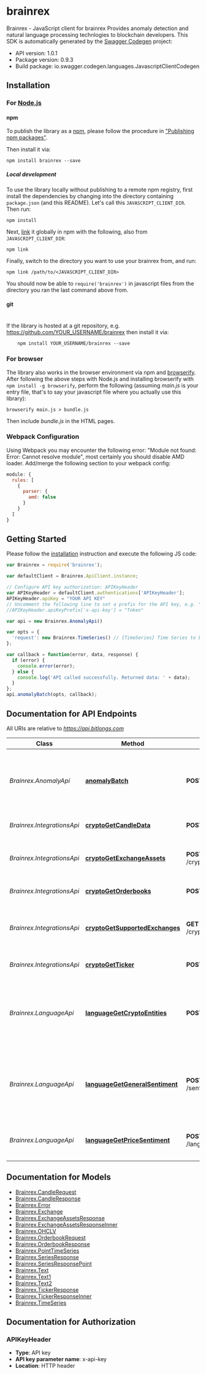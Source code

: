 # brainrex

Brainrex - JavaScript client for brainrex
Provides anomaly detection and natural language processing technlogies to blockchain developers.
This SDK is automatically generated by the [Swagger Codegen](https://github.com/swagger-api/swagger-codegen) project:

- API version: 1.0.1
- Package version: 0.9.3
- Build package: io.swagger.codegen.languages.JavascriptClientCodegen

## Installation

### For [Node.js](https://nodejs.org/)

#### npm

To publish the library as a [npm](https://www.npmjs.com/),
please follow the procedure in ["Publishing npm packages"](https://docs.npmjs.com/getting-started/publishing-npm-packages).

Then install it via:

```shell
npm install brainrex --save
```

##### Local development

To use the library locally without publishing to a remote npm registry, first install the dependencies by changing 
into the directory containing `package.json` (and this README). Let's call this `JAVASCRIPT_CLIENT_DIR`. Then run:

```shell
npm install
```

Next, [link](https://docs.npmjs.com/cli/link) it globally in npm with the following, also from `JAVASCRIPT_CLIENT_DIR`:

```shell
npm link
```

Finally, switch to the directory you want to use your brainrex from, and run:

```shell
npm link /path/to/<JAVASCRIPT_CLIENT_DIR>
```

You should now be able to `require('brainrex')` in javascript files from the directory you ran the last 
command above from.

#### git
#
If the library is hosted at a git repository, e.g.
https://github.com/YOUR_USERNAME/brainrex
then install it via:

```shell
    npm install YOUR_USERNAME/brainrex --save
```

### For browser

The library also works in the browser environment via npm and [browserify](http://browserify.org/). After following
the above steps with Node.js and installing browserify with `npm install -g browserify`,
perform the following (assuming *main.js* is your entry file, that's to say your javascript file where you actually 
use this library):

```shell
browserify main.js > bundle.js
```

Then include *bundle.js* in the HTML pages.

### Webpack Configuration

Using Webpack you may encounter the following error: "Module not found: Error:
Cannot resolve module", most certainly you should disable AMD loader. Add/merge
the following section to your webpack config:

```javascript
module: {
  rules: [
    {
      parser: {
        amd: false
      }
    }
  ]
}
```

## Getting Started

Please follow the [installation](#installation) instruction and execute the following JS code:

```javascript
var Brainrex = require('brainrex');

var defaultClient = Brainrex.ApiClient.instance;

// Configure API key authorization: APIKeyHeader
var APIKeyHeader = defaultClient.authentications['APIKeyHeader'];
APIKeyHeader.apiKey = "YOUR API KEY"
// Uncomment the following line to set a prefix for the API key, e.g. "Token" (defaults to null)
//APIKeyHeader.apiKeyPrefix['x-api-key'] = "Token"

var api = new Brainrex.AnomalyApi()

var opts = { 
  'request': new Brainrex.TimeSeries() // {TimeSeries} Time Series to be analyzed, with the following format.
};

var callback = function(error, data, response) {
  if (error) {
    console.error(error);
  } else {
    console.log('API called successfully. Returned data: ' + data);
  }
};
api.anomalyBatch(opts, callback);

```

## Documentation for API Endpoints

All URIs are relative to *https://api.bitlongs.com*

Class | Method | HTTP request | Description
------------ | ------------- | ------------- | -------------
*Brainrex.AnomalyApi* | [**anomalyBatch**](docs/AnomalyApi.md#anomalyBatch) | **POST** /anomaly/json/detect | Detects anomalies in historical data in batches. This endpoint uses your entire dataset as input
*Brainrex.IntegrationsApi* | [**cryptoGetCandleData**](docs/IntegrationsApi.md#cryptoGetCandleData) | **POST** /crypto/get_candles | Downloads candle format market data
*Brainrex.IntegrationsApi* | [**cryptoGetExchangeAssets**](docs/IntegrationsApi.md#cryptoGetExchangeAssets) | **POST** /crypto/get_exchange_assets | Gets all currency pairs traded in selected exchange
*Brainrex.IntegrationsApi* | [**cryptoGetOrderbooks**](docs/IntegrationsApi.md#cryptoGetOrderbooks) | **POST** /crypto/get_orderbooks | Downloads candle format market data
*Brainrex.IntegrationsApi* | [**cryptoGetSupportedExchanges**](docs/IntegrationsApi.md#cryptoGetSupportedExchanges) | **GET** /crypto/get_supported_exchanges | Gets all cryptocurrency exchanges supported by the Brainrex API
*Brainrex.IntegrationsApi* | [**cryptoGetTicker**](docs/IntegrationsApi.md#cryptoGetTicker) | **POST** /crypto/get_ticker | Downloads candle format market data
*Brainrex.LanguageApi* | [**languageGetCryptoEntities**](docs/LanguageApi.md#languageGetCryptoEntities) | **POST** /entity/get_crypto_entities | Named Entity Recognition software capable of understanding cryptocurrency and blockchain speficic language.
*Brainrex.LanguageApi* | [**languageGetGeneralSentiment**](docs/LanguageApi.md#languageGetGeneralSentiment) | **POST** /sentiment/get_general_sentiment | This endpoints returns a score from -1 to +1 where depending on negative or positive attitude in the text.
*Brainrex.LanguageApi* | [**languageGetPriceSentiment**](docs/LanguageApi.md#languageGetPriceSentiment) | **POST** /language/get_price_sentiment | Sentiment analysis score using a model trained for buy signals.


## Documentation for Models

 - [Brainrex.CandleRequest](docs/CandleRequest.md)
 - [Brainrex.CandleResponse](docs/CandleResponse.md)
 - [Brainrex.Error](docs/Error.md)
 - [Brainrex.Exchange](docs/Exchange.md)
 - [Brainrex.ExchangeAssetsResponse](docs/ExchangeAssetsResponse.md)
 - [Brainrex.ExchangeAssetsResponseInner](docs/ExchangeAssetsResponseInner.md)
 - [Brainrex.OHCLV](docs/OHCLV.md)
 - [Brainrex.OrderbookRequest](docs/OrderbookRequest.md)
 - [Brainrex.OrderbookResponse](docs/OrderbookResponse.md)
 - [Brainrex.PointTimeSeries](docs/PointTimeSeries.md)
 - [Brainrex.SeriesResponse](docs/SeriesResponse.md)
 - [Brainrex.SeriesResponsePoint](docs/SeriesResponsePoint.md)
 - [Brainrex.Text](docs/Text.md)
 - [Brainrex.Text1](docs/Text1.md)
 - [Brainrex.Text2](docs/Text2.md)
 - [Brainrex.TickerResponse](docs/TickerResponse.md)
 - [Brainrex.TickerResponseInner](docs/TickerResponseInner.md)
 - [Brainrex.TimeSeries](docs/TimeSeries.md)


## Documentation for Authorization


### APIKeyHeader

- **Type**: API key
- **API key parameter name**: x-api-key
- **Location**: HTTP header

